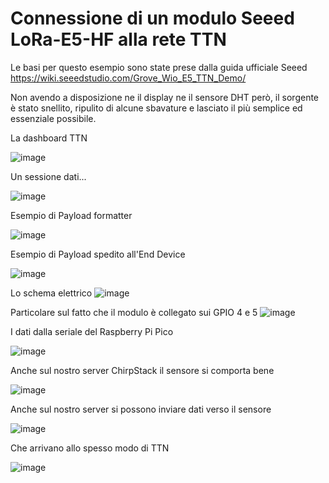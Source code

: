 # Connessione di un modulo Seeed LoRa-E5-HF alla rete TTN

Le basi per questo esempio sono state prese dalla guida ufficiale Seeed
https://wiki.seeedstudio.com/Grove_Wio_E5_TTN_Demo/

Non avendo a disposizione ne il display ne il sensore DHT però, il sorgente è stato snellito, ripulito di alcune sbavature e lasciato il più semplice ed essenziale possibile.

La dashboard TTN

![image](https://github.com/fablabromagna-org/FLR-LoRaWAN/assets/249618/fc44adf3-01bb-4199-a116-c5745a744689)

Un sessione dati...

![image](https://github.com/fablabromagna-org/FLR-LoRaWAN/assets/249618/a55b53db-4a4b-42bd-ba25-49d0635defde)


Esempio di Payload formatter

![image](https://github.com/fablabromagna-org/FLR-LoRaWAN/assets/249618/322b6feb-d21e-459c-97ff-b6921d75d4dc)

Esempio di Payload spedito all'End Device

![image](https://github.com/fablabromagna-org/FLR-LoRaWAN/assets/249618/ec2e3f80-5614-47fe-b3f8-3da0660f1f65)

Lo schema elettrico
![image](https://github.com/fablabromagna-org/FLR-LoRaWAN/assets/249618/4b705cdf-7c39-42c9-a603-334af2540f9b)

Particolare sul fatto che il modulo è collegato sui GPIO 4 e 5 
![image](https://github.com/fablabromagna-org/FLR-LoRaWAN/assets/249618/60265ebf-1c62-4518-9403-9d619087eed4)

I dati dalla seriale del Raspberry Pi Pico

![image](https://github.com/fablabromagna-org/FLR-LoRaWAN/assets/249618/a0abb570-a6c9-4f2d-a9ba-5c401d1b484b)

Anche sul nostro server ChirpStack il sensore si comporta bene

![image](https://github.com/fablabromagna-org/FLR-LoRaWAN/assets/249618/00c9b894-77ff-4829-b934-e42811c4cd0b)

Anche sul nostro server si possono inviare dati verso il sensore

![image](https://github.com/fablabromagna-org/FLR-LoRaWAN/assets/249618/a914829a-a11c-44e9-9d3f-0d3a296f5c63)

Che arrivano allo spesso modo di TTN

![image](https://github.com/fablabromagna-org/FLR-LoRaWAN/assets/249618/76b074f6-b0cf-407d-affb-43c462479fa6)

